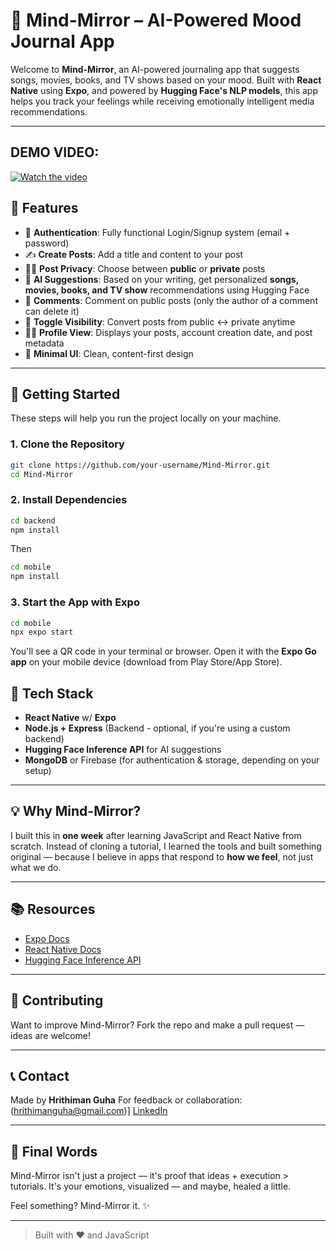 # 🎵 Mind-Mirror – AI-Powered Mood Journal App

Welcome to **Mind-Mirror**, an AI-powered journaling app that suggests songs, movies, books, and TV shows based on your mood. Built with **React Native** using **Expo**, and powered by **Hugging Face's NLP models**, this app helps you track your feelings while receiving emotionally intelligent media recommendations.

---
## DEMO VIDEO:
[![Watch the video](https://img.youtube.com/vi/rI0IbQQgYhs/0.jpg)](https://www.youtube.com/watch?v=rI0IbQQgYhs&t=13s)


## 📱 Features

* 🔐 **Authentication**: Fully functional Login/Signup system (email + password)
* ✍️ **Create Posts**: Add a title and content to your post
* 🕵️‍♂️ **Post Privacy**: Choose between **public** or **private** posts
* 🤖 **AI Suggestions**: Based on your writing, get personalized **songs, movies, books, and TV show** recommendations using Hugging Face
* 💬 **Comments**: Comment on public posts (only the author of a comment can delete it)
* 🔄 **Toggle Visibility**: Convert posts from public ↔ private anytime
* 🧑‍💼 **Profile View**: Displays your posts, account creation date, and post metadata
* 🎨 **Minimal UI**: Clean, content-first design

---

## 🚀 Getting Started

These steps will help you run the project locally on your machine.

### 1. Clone the Repository

```bash
git clone https://github.com/your-username/Mind-Mirror.git
cd Mind-Mirror
```

### 2. Install Dependencies

```bash
cd backend
npm install
```
Then
```bash
cd mobile
npm install
```

### 3. Start the App with Expo

```bash
cd mobile
npx expo start
```

You'll see a QR code in your terminal or browser. Open it with the **Expo Go app** on your mobile device (download from Play Store/App Store).


## 🔌 Tech Stack

* **React Native** w/ **Expo**
* **Node.js + Express** (Backend - optional, if you're using a custom backend)
* **Hugging Face Inference API** for AI suggestions
* **MongoDB** or Firebase (for authentication & storage, depending on your setup)

---

## 💡 Why Mind-Mirror?

I built this in **one week** after learning JavaScript and React Native from scratch. Instead of cloning a tutorial, I learned the tools and built something original — because I believe in apps that respond to **how we feel**, not just what we do.

---

## 📚 Resources

* [Expo Docs](https://docs.expo.dev/)
* [React Native Docs](https://reactnative.dev/docs/getting-started)
* [Hugging Face Inference API](https://huggingface.co/inference-api)

---

## 🙌 Contributing

Want to improve Mind-Mirror? Fork the repo and make a pull request — ideas are welcome!

---

## 📞 Contact

Made by **Hrithiman Guha**
For feedback or collaboration: \(hrithimanguha@gmail.com)]
[LinkedIn](https://www.linkedin.com/in/hrithiman-guha-92746826a/)

---

## 🌟 Final Words

Mind-Mirror isn't just a project — it's proof that ideas + execution > tutorials. It's your emotions, visualized — and maybe, healed a little.

Feel something? Mind-Mirror it. ✨

---

> Built with ❤️ and JavaScript
